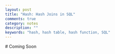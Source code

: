 ```yaml
---
layout: post
title: "Hash: Hash Joins in SQL"
comments: true
category: notes
description: ""
keywords: "hash, hash table, hash function, SQL"
---
```


<div class="divider"></div>
# Coming Soon
